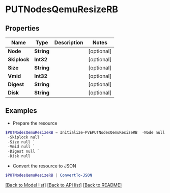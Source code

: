 # PUTNodesQemuResizeRB
## Properties

Name | Type | Description | Notes
------------ | ------------- | ------------- | -------------
**Node** | **String** |  | [optional] 
**Skiplock** | **Int32** |  | [optional] 
**Size** | **String** |  | [optional] 
**Vmid** | **Int32** |  | [optional] 
**Digest** | **String** |  | [optional] 
**Disk** | **String** |  | [optional] 

## Examples

- Prepare the resource
```powershell
$PUTNodesQemuResizeRB = Initialize-PVEPUTNodesQemuResizeRB  -Node null `
 -Skiplock null `
 -Size null `
 -Vmid null `
 -Digest null `
 -Disk null
```

- Convert the resource to JSON
```powershell
$PUTNodesQemuResizeRB | ConvertTo-JSON
```

[[Back to Model list]](../README.md#documentation-for-models) [[Back to API list]](../README.md#documentation-for-api-endpoints) [[Back to README]](../README.md)


